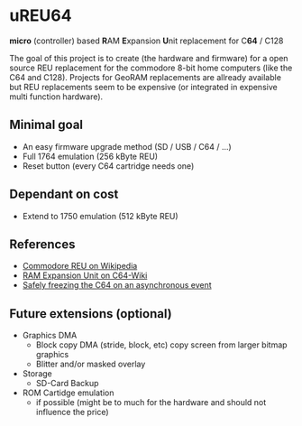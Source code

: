 # uREU64
**micro** (controller) based **R**AM **E**xpansion **U**nit replacement for C**64** / C128

The goal of this project is to create (the hardware and firmware) for a open source REU replacement for the commodore 8-bit home computers (like the C64 and C128). Projects for GeoRAM replacements are allready available but REU replacements seem to be expensive (or integrated in expensive multi function hardware).

## Minimal goal
* An easy firmware upgrade method (SD / USB / C64 / ...)
* Full 1764 emulation (256 kByte REU)
* Reset button (every C64 cartridge needs one)

## Dependant on cost
* Extend to 1750 emulation (512 kByte REU)

## References
* [Commodore REU on Wikipedia](https://en.wikipedia.org/wiki/Commodore_REU)
* [RAM Expansion Unit on C64-Wiki](https://www.c64-wiki.com/wiki/REU)
* [Safely freezing the C64 on an asynchronous event](https://codebase64.org/lib/exe/fetch.php?media=base:safely_freezing_the_c64.pdf) 
## Future extensions (optional)
* Graphics DMA
  - Block copy DMA (stride, block, etc) copy screen from larger bitmap graphics
  - Blitter and/or masked overlay
* Storage
  - SD-Card Backup
* ROM Cartidge emulation
  - if possible (might be to much for the hardware and should not influence the price)
